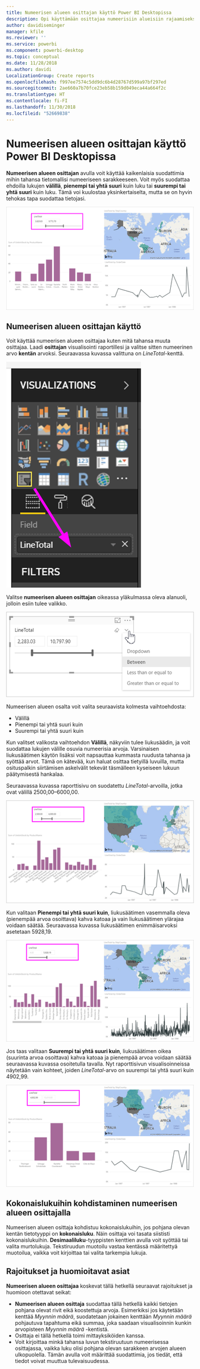 ```yaml
---
title: Numeerisen alueen osittajan käyttö Power BI Desktopissa
description: Opi käyttämään osittajaa numeerisiin alueisiin rajaamiseksi Power BI Desktopissa
author: davidiseminger
manager: kfile
ms.reviewer: ''
ms.service: powerbi
ms.component: powerbi-desktop
ms.topic: conceptual
ms.date: 11/28/2018
ms.author: davidi
LocalizationGroup: Create reports
ms.openlocfilehash: f997ee7574c5dd9dc6b4d28767d599a97bf297ed
ms.sourcegitcommit: 2ae660a7b70fce23eb58b159d049eca44a664f2c
ms.translationtype: HT
ms.contentlocale: fi-FI
ms.lasthandoff: 11/30/2018
ms.locfileid: "52669838"
---
```

# <a name="use-the-numeric-range-slicer-in-power-bi-desktop"></a>Numeerisen alueen osittajan käyttö Power BI Desktopissa
**Numeerisen alueen osittajan** avulla voit käyttää kaikenlaisia suodattimia mihin tahansa tietomallisi numeeriseen sarakkeeseen. Voit myös suodattaa ehdoilla lukujen **välillä**, **pienempi tai yhtä suuri** kuin luku tai **suurempi tai yhtä suuri** kuin luku. Tämä voi kuulostaa yksinkertaiselta, mutta se on hyvin tehokas tapa suodattaa tietojasi.

![Numeerisen alueen osittajan visualisointi](media/desktop-slicer-numeric-range/desktop-slicer-numeric-range-0.png)

## <a name="using-the-numeric-range-slicer"></a>Numeerisen alueen osittajan käyttö
Voit käyttää numeerisen alueen osittajaa kuten mitä tahansa muuta osittajaa. Laadi **osittajan** visualisointi raportillesi ja valitse sitten numeerinen arvo **kentän** arvoksi. Seuraavassa kuvassa valittuna on *LineTotal*-kenttä.

![Numeerisen alueen osittajan luominen](media/desktop-slicer-numeric-range/desktop-slicer-numeric-range-1-create.png)

Valitse **numeerisen alueen osittajan** oikeassa yläkulmassa oleva alanuoli, jolloin esiin tulee valikko.

![Numeerisen alueen osittaja -valikko](media/desktop-slicer-numeric-range/desktop-slicer-numeric-range-2-between.png)

Numeerisen alueen osalta voit valita seuraavista kolmesta vaihtoehdosta:

* Välillä
* Pienempi tai yhtä suuri kuin
* Suurempi tai yhtä suuri kuin

Kun valitset valikosta vaihtoehdon **Välillä**, näkyviin tulee liukusäädin, ja voit suodattaa lukujen välille osuvia numeerisia arvoja. Varsinaisen liukusäätimen käytön lisäksi voit napsauttaa kummasta ruudusta tahansa ja syöttää arvot. Tämä on kätevää, kun haluat osittaa tietyillä luvuilla, mutta osituspalkin siirtämisen askelvälit tekevät täsmälleen kyseiseen lukuun päätymisestä hankalaa.

Seuraavassa kuvassa raporttisivu on suodatettu *LineTotal*-arvoilla, jotka ovat välillä 2500,00–6000,00.

![Numeerisen alueen osittaja Välillä-asetuksella](media/desktop-slicer-numeric-range/desktop-slicer-numeric-range-3-between-range.png)

Kun valitaan **Pienempi tai yhtä suuri kuin**, liukusäätimen vasemmalla oleva (pienempää arvoa osoittava) kahva katoaa ja vain liukusäätimen ylärajaa voidaan säätää. Seuraavassa kuvassa liukusäätimen enimmäisarvoksi asetetaan 5928,19.

![Numeerisen alueen osittaja Pienempi kuin -asetuksella](media/desktop-slicer-numeric-range/desktop-slicer-numeric-range-4-less-than.png)

Jos taas valitaan **Suurempi tai yhtä suuri kuin**, liukusäätimen oikea (suurinta arvoa osoittava) kahva katoaa ja pienempää arvoa voidaan säätää seuraavassa kuvassa osoitetulla tavalla. Nyt raporttisivun visualisoinneissa näytetään vain kohteet, joiden *LineTotal*-arvo on suurempi tai yhtä suuri kuin 4902,99.

![Numeerisen alueen osittaja Suurempi kuin -asetuksella](media/desktop-slicer-numeric-range/desktop-slicer-numeric-range-5-greater-than.png)

## <a name="snap-to-whole-numbers-with-the-numeric-range-slicer"></a>Kokonaislukuihin kohdistaminen numeerisen alueen osittajalla

Numeerisen alueen osittaja kohdistuu kokonaislukuihin, jos pohjana olevan kentän tietotyyppi on **kokonaisluku**. Näin osittaja voi tasata siististi kokonaislukuihin. **Desimaaliluku**-tyyppisten kenttien avulla voit syöttää tai valita murtolukuja. Tekstiruudun muotoilu vastaa kentässä määritettyä muotoilua, vaikka voit kirjoittaa tai valita tarkempia lukuja.


## <a name="limitations-and-considerations"></a>Rajoitukset ja huomioitavat asiat
**Numeerisen alueen osittajaa** koskevat tällä hetkellä seuraavat rajoitukset ja huomioon otettavat seikat:

* **Numeerisen alueen osittaja** suodattaa tällä hetkellä kaikki tietojen pohjana olevat rivit eikä koostettuja arvoja. Esimerkiksi jos käytetään kenttää *Myynnin määrä*, suodatetaan jokainen kenttään *Myynnin määrä* pohjautuva tapahtuma eikä summaa, joka saadaan visualisoinnin kunkin arvopisteen *Myynnin määrä* -kentistä.
* Osittaja ei tällä hetkellä toimi mittayksiköiden kanssa.
* Voit kirjoittaa minkä tahansa luvun tekstiruutuun numeerisessa osittajassa, vaikka luku olisi pohjana olevan sarakkeen arvojen alueen ulkopuolella. Tämän avulla voit määrittää suodattimia, jos tiedät, että tiedot voivat muuttua tulevaisuudessa.

